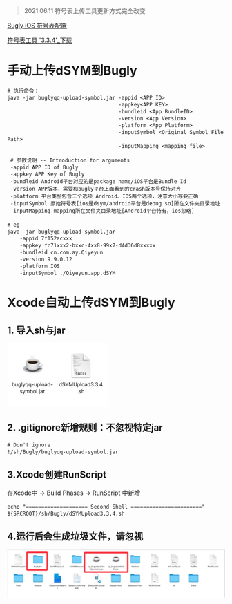 > 2021.06.11 符号表上传工具更新方式完全改变



[Bugly iOS 符号表配置](https://bugly.qq.com/docs/user-guide/symbol-configuration-ios/#xcode-sh)

[符号表工具 '3.3.4'_下载](https://bugly.qq.com/v2/sdkDownload?id=15343657-638a-4569-a220-8689b090be65)



# 手动上传dSYM到Bugly

```shell
# 执行命令：
java -jar buglyqq-upload-symbol.jar -appid <APP ID> 
                                    -appkey<APP KEY>
                                    -bundleid <App BundleID>
                                    -version <App Version>
                                    -platform <App Platform>
                                    -inputSymbol <Original Symbol File Path>
                                    -inputMapping <mapping file>
 
 # 参数说明 -- Introduction for arguments
 -appid APP ID of Bugly
 -appkey APP Key of Bugly
 -bundleid Android平台对应的是package name/iOS平台是Bundle Id
 -version APP版本，需要和bugly平台上面看到的crash版本号保持对齐
 -platform 平台类型包含三个选项 Android、IOS两个选项，注意大小写要正确
 -inputSymbol 原始符号表[ios是dsym/android平台是debug so]所在文件夹目录地址
 -inputMapping mapping所在文件夹目录地址[Android平台特有，ios忽略]
 
# eg
java -jar buglyqq-upload-symbol.jar
	-appid 7f152acxxx 
	-appkey fc71xxx2-bxxc-4xx8-99x7-d4d36d8xxxxx 
	-bundleid cn.com.ay.Qiyeyun
	-version 9.9.0.12 
	-platform IOS 
	-inputSymbol ./Qiyeyun.app.dSYM
```



# Xcode自动上传dSYM到Bugly

## 1. 导入sh与jar

![](media/001.png)

## 2. .gitignore新增规则：不忽视特定jar

```shell
# Don't ignore
!/sh/Bugly/buglyqq-upload-symbol.jar
```



## 3.Xcode创建RunScript

在Xcode中 -> Build Phases -> RunScript 中新增

```shell
echo "==================== Second Shell ======================="
${SRCROOT}/sh/Bugly/dSYMUpload3.3.4.sh
```



## 4.运行后会生成垃圾文件，请忽视

![](media/002.png)

